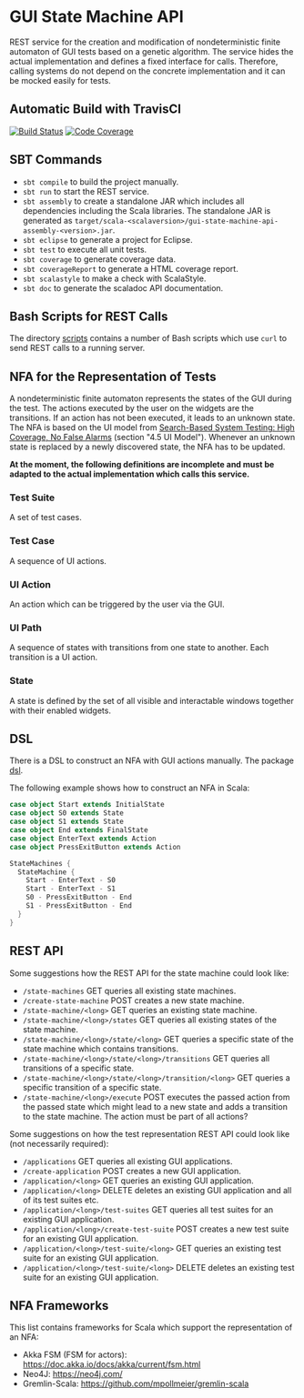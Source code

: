 # GUI State Machine API

REST service for the creation and modification of nondeterministic finite automaton of GUI tests based on a genetic algorithm.
The service hides the actual implementation and defines a fixed interface for calls.
Therefore, calling systems do not depend on the concrete implementation and it can be mocked easily for tests.

## Automatic Build with TravisCI
[![Build Status](https://travis-ci.org/retest/gui-state-machine-api.svg?branch=master)](https://travis-ci.org/retest/gui-state-machine-api)
[![Code Coverage](https://img.shields.io/codecov/c/github/retest/gui-state-machine-api/master.svg)](https://codecov.io/github/retest/gui-state-machine-api?branch=master)

## SBT Commands
* `sbt compile` to build the project manually.
* `sbt run` to start the REST service.
* `sbt assembly` to create a standalone JAR which includes all dependencies including the Scala libraries. The standalone JAR is generated as `target/scala-<scalaversion>/gui-state-machine-api-assembly-<version>.jar`.
* `sbt eclipse` to generate a project for Eclipse.
* `sbt test` to execute all unit tests.
* `sbt coverage` to generate coverage data.
* `sbt coverageReport` to generate a HTML coverage report.
* `sbt scalastyle` to make a check with ScalaStyle.
* `sbt doc` to generate the scaladoc API documentation.

## Bash Scripts for REST Calls
The directory [scripts](./scripts) contains a number of Bash scripts which use `curl` to send REST calls to a running server.

## NFA for the Representation of Tests
A nondeterministic finite automaton represents the states of the GUI during the test.
The actions executed by the user on the widgets are the transitions.
If an action has not been executed, it leads to an unknown state.
The NFA is based on the UI model from [Search-Based System Testing: High Coverage, No False Alarms](http://www.specmate.org/papers/2012-07-Search-basedSystemTesting-HighCoverageNoFalseAlarms.pdf) (section "4.5 UI Model").
Whenever an unknown state is replaced by a newly discovered state, the NFA has to be updated.

**At the moment, the following definitions are incomplete and must be adapted to the actual implementation which calls this service.**

### Test Suite
A set of test cases.

### Test Case
A sequence of UI actions.

### UI Action
An action which can be triggered by the user via the GUI.

### UI Path
A sequence of states with transitions from one state to another.
Each transition is a UI action.

### State
A state is defined by the set of all visible and interactable windows together with their enabled widgets.

## DSL
There is a DSL to construct an NFA with GUI actions manually.
The package [dsl](./src/main/scala/de/retest/guistatemachine/dsl/).

The following example shows how to construct an NFA in Scala:
```scala
case object Start extends InitialState
case object S0 extends State
case object S1 extends State
case object End extends FinalState
case object EnterText extends Action
case object PressExitButton extends Action

StateMachines {
  StateMachine {
    Start - EnterText - S0
    Start - EnterText - S1
    S0 - PressExitButton - End
    S1 - PressExitButton - End
  }
}
```

## REST API
Some suggestions how the REST API for the state machine could look like:
* `/state-machines` GET queries all existing state machines.
* `/create-state-machine` POST creates a new state machine.
* `/state-machine/<long>` GET queries an existing state machine.
* `/state-machine/<long>/states` GET queries all existing states of the state machine.
* `/state-machine/<long>/state/<long>` GET queries a specific state of the state machine which contains transitions.
* `/state-machine/<long>/state/<long>/transitions` GET queries all transitions of a specific state.
* `/state-machine/<long>/state/<long>/transition/<long>` GET queries a specific transition of a specific state.
* `/state-machine/<long>/execute` POST executes the passed action from the passed state which might lead to a new state and adds a transition to the state machine. The action must be part of all actions?

Some suggestions on how the test representation REST API could look like (not necessarily required):

* `/applications` GET queries all existing GUI applications.
* `/create-application` POST creates a new GUI application.
* `/application/<long>` GET queries an existing GUI application.
* `/application/<long>` DELETE deletes an existing GUI application and all of its test suites etc.
* `/application/<long>/test-suites` GET queries all test suites for an existing GUI application.
* `/application/<long>/create-test-suite` POST creates a new test suite for an existing GUI application.
* `/application/<long>/test-suite/<long>` GET queries an existing test suite for an existing GUI application.
* `/application/<long>/test-suite/<long>` DELETE deletes an existing test suite for an existing GUI application.

## NFA Frameworks
This list contains frameworks for Scala which support the representation of an NFA:
* Akka FSM (FSM for actors): <https://doc.akka.io/docs/akka/current/fsm.html>
* Neo4J: <https://neo4j.com/>
* Gremlin-Scala: <https://github.com/mpollmeier/gremlin-scala>